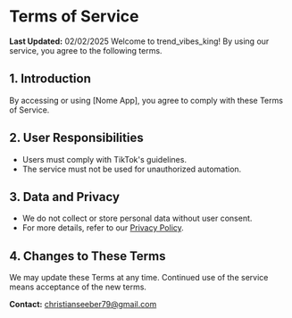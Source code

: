 # Terms of Service

**Last Updated:** 02/02/2025
Welcome to trend_vibes_king! By using our service, you agree to the following terms.

## 1. Introduction  
By accessing or using [Nome App], you agree to comply with these Terms of Service.

## 2. User Responsibilities  
- Users must comply with TikTok's guidelines.  
- The service must not be used for unauthorized automation.  

## 3. Data and Privacy  
- We do not collect or store personal data without user consent.  
- For more details, refer to our [Privacy Policy](#).

## 4. Changes to These Terms  
We may update these Terms at any time. Continued use of the service means acceptance of the new terms.

**Contact:** christianseeber79@gmail.com
